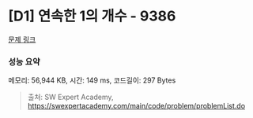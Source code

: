 # [D1] 연속한 1의 개수 - 9386 

[문제 링크](https://swexpertacademy.com/main/code/problem/problemDetail.do?contestProbId=AXALDUIq97oDFASI) 

### 성능 요약

메모리: 56,944 KB, 시간: 149 ms, 코드길이: 297 Bytes



> 출처: SW Expert Academy, https://swexpertacademy.com/main/code/problem/problemList.do